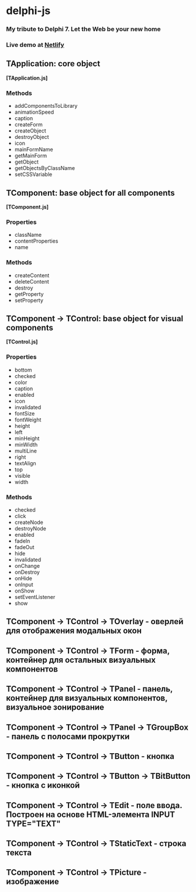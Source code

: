 # delphi-js

### My tribute to Delphi 7. Let the Web be your new home

### Live demo at [Netlify](https://delphi-js.netlify.com/)

## TApplication: core object

**[TApplication.js]**

### Methods

 * addComponentsToLibrary
 * animationSpeed
 * caption
 * createForm
 * createObject
 * destroyObject
 * icon 
 * mainFormName
 * getMainForm
 * getObject
 * getObjectsByClassName
 * setCSSVariable

## TComponent: base object for all components

**[TComponent.js]**

### Properties

 * className
 * contentProperties
 * name

### Methods

 * createContent
 * deleteContent
 * destroy
 * getProperty
 * setProperty
 
## TComponent &rarr; TControl: base object for visual components

**[TControl.js]**

### Properties  
 
 * bottom
 * checked
 * color
 * caption
 * enabled
 * icon
 * invalidated
 * fontSize
 * fontWeight
 * height
 * left
 * minHeight
 * minWidth
 * multiLine
 * right
 * textAlign
 * top
 * visible
 * width
 
### Methods

 * checked
 * click 
 * createNode
 * destroyNode
 * enabled
 * fadeIn
 * fadeOut
 * hide
 * invalidated 
 * onChange
 * onDestroy
 * onHide
 * onInput
 * onShow
 * setEventListener
 * show


## TComponent -> TControl -> TOverlay - оверлей для отображения модальных окон

## TComponent -> TControl -> TForm - форма, контейнер для остальных визуальных компонентов

## TComponent -> TControl -> TPanel - панель, контейнер для визуальных компонентов, визуальное зонирование

## TComponent -> TControl -> TPanel -> TGroupBox - панель с полосами прокрутки

## TComponent -> TControl -> TButton - кнопка

## TComponent -> TControl -> TButton -> TBitButton - кнопка c иконкой

## TComponent -> TControl -> TEdit - поле ввода. Построен на основе HTML-элемента INPUT TYPE="TEXT"

## TComponent -> TControl -> TStaticText - строка текста

## TComponent -> TControl -> TPicture - изображение
